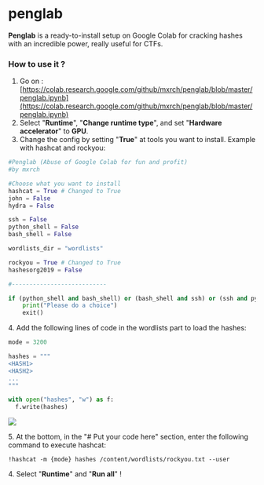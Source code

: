 # penglab

**Penglab** is a ready-to-install setup on Google Colab for cracking hashes with an incredible power, really useful for CTFs.

### How to use it ?

1. Go on : [https://colab.research.google.com/github/mxrch/penglab/blob/master/penglab.ipynb](https://colab.research.google.com/github/mxrch/penglab/blob/master/penglab.ipynb)
2. Select "**Runtime**", "**Change runtime type**", and set "**Hardware accelerator**" to **GPU**.
3. Change the config by setting "**True**" at tools you want to install. Example with hashcat and rockyou:

```python
#Penglab (Abuse of Google Colab for fun and profit)
#by mxrch

#Choose what you want to install
hashcat = True # Changed to True
john = False
hydra = False

ssh = False 
python_shell = False
bash_shell = False

wordlists_dir = "wordlists"

rockyou = True # Changed to True
hashesorg2019 = False

#---------------------------

if (python_shell and bash_shell) or (bash_shell and ssh) or (ssh and python_shell) :
    print("Please do a choice")
    exit()
```

4\. Add the following lines of code in the wordlists part to load the hashes:

```python
mode = 3200

hashes = """
<HASH1>
<HASH2>
...
"""

with open("hashes", "w") as f:
  f.write(hashes)
```

![](../../.gitbook/assets/hash\_file\_penglab.png)

5\. At the bottom, in the "# Put your code here" section, enter the following command to execute hashcat:

```
!hashcat -m {mode} hashes /content/wordlists/rockyou.txt --user
```

4\. Select "**Runtime**" and "**Run all**" !

